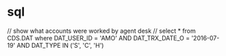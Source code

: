 # sql

// show what accounts were worked by agent desk //
select * from CDS.DAT where DAT_USER_ID = 'AMO' AND DAT_TRX_DATE_O = '2016-07-19' AND DAT_TYPE IN ('S', 'C', 'H')
